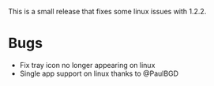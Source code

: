 This is a small release that fixes some linux issues with 1.2.2.

# Bugs
* Fix tray icon no longer appearing on linux
* Single app support on linux thanks to @PaulBGD